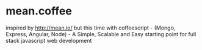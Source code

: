 mean.coffee
===========

inspired by http://mean.io/ but this time with coffeescript - (Mongo, Express, Angular, Node) - A Simple, Scalable and Easy starting point for full stack javascript web development
